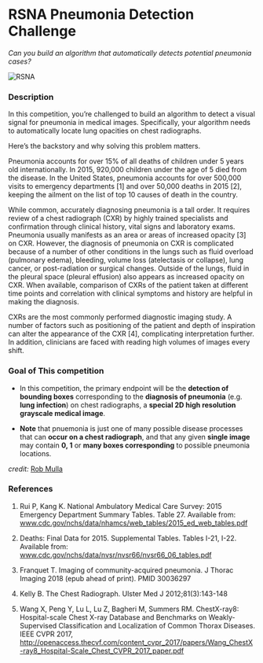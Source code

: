 #  RSNA Pneumonia Detection Challenge
*Can you build an algorithm that automatically detects potential pneumonia cases?*

![RSNA](https://i.pinimg.com/564x/ff/cd/c4/ffcdc4d74eed036d029a84c381604a10.jpg)

### Description

In this competition, you’re challenged to build an algorithm to detect a visual signal for pneumonia in medical images. Specifically, your algorithm needs to automatically locate lung opacities on chest radiographs.

Here’s the backstory and why solving this problem matters.

Pneumonia accounts for over 15% of all deaths of children under 5 years old internationally. In 2015, 920,000 children under the age of 5 died from the disease. In the United States, pneumonia accounts for over 500,000 visits to emergency departments [1] and over 50,000 deaths in 2015 [2], keeping the ailment on the list of top 10 causes of death in the country.

While common, accurately diagnosing pneumonia is a tall order. It requires review of a chest radiograph (CXR) by highly trained specialists and confirmation through clinical history, vital signs and laboratory exams. Pneumonia usually manifests as an area or areas of increased opacity [3] on CXR. However, the diagnosis of pneumonia on CXR is complicated because of a number of other conditions in the lungs such as fluid overload (pulmonary edema), bleeding, volume loss (atelectasis or collapse), lung cancer, or post-radiation or surgical changes. Outside of the lungs, fluid in the pleural space (pleural effusion) also appears as increased opacity on CXR. When available, comparison of CXRs of the patient taken at different time points and correlation with clinical symptoms and history are helpful in making the diagnosis.

CXRs are the most commonly performed diagnostic imaging study. A number of factors such as positioning of the patient and depth of inspiration can alter the appearance of the CXR [4], complicating interpretation further. In addition, clinicians are faced with reading high volumes of images every shift.

### Goal of This competition

* In this competition, the primary endpoint will be the **detection of bounding boxes** corresponding to the **diagnosis of pneumonia** (e.g. **lung infection**) on chest radiographs, a **special 2D high resolution grayscale medical image**.

* **Note** that pnuemonia is just one of many possible disease processes that can **occur on a chest radiograph**, and that any given **single image** may contain **0, 1** or **many boxes corresponding** to possible pneumonia locations.

*credit:* [Rob Mulla](https://www.kaggle.com/robikscube/eda-lets-detect-pneumonia-explore-lung-images)



### References

1. Rui P, Kang K. National Ambulatory Medical Care Survey: 2015 Emergency Department Summary Tables. Table 27. Available from: www.cdc.gov/nchs/data/nhamcs/web_tables/2015_ed_web_tables.pdf

2. Deaths: Final Data for 2015. Supplemental Tables. Tables I-21, I-22. Available from: www.cdc.gov/nchs/data/nvsr/nvsr66/nvsr66_06_tables.pdf

3. Franquet T. Imaging of community-acquired pneumonia. J Thorac Imaging 2018 (epub ahead of print). PMID 30036297

4. Kelly B. The Chest Radiograph. Ulster Med J 2012;81(3):143-148

5. Wang X, Peng Y, Lu L, Lu Z, Bagheri M, Summers RM. ChestX-ray8: Hospital-scale Chest X-ray Database and Benchmarks on Weakly-Supervised Classification and Localization of Common Thorax Diseases. IEEE CVPR 2017, http://openaccess.thecvf.com/content_cvpr_2017/papers/Wang_ChestX-ray8_Hospital-Scale_Chest_CVPR_2017_paper.pdf
